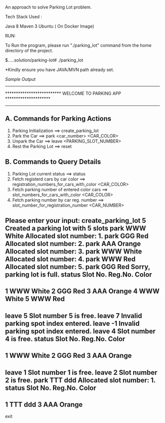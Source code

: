 
An approach to solve Parking Lot problem.

Tech Stack Used :

Java  8
Maven 3
Ubuntu ( On Docker Image)


RUN:

To Run the program, please run "./parking_lot" command from the home directory of the project.

$.....solution/parking-lot# ./parking_lot


*Kindly ensure you have JAVA/MVN path already set.


*Sample Output*




************************************************************************
**************************  WELCOME TO PARKING APP *********************
************************************************************************


A. Commands for Parking Actions
----------------------------------------------------------
1. Parking Initialization ==> create_parking_lot <NUMBER>
2. Park the Car ==> park <car_number> <CAR_COLOR>
3. Unpark the Car       ==> leave <PARKING_SLOT_NUMBER>
4. Rest the Parking Lot ==> reset


B. Commands to Query Details
----------------------------------------------------------
1. Parking Lot current status ==> status
2. Fetch registerd cars by car color ==> registration_numbers_for_cars_with_color <CAR_COLOR>
3. Fetch parking number of entered color cars ==> slot_numbers_for_cars_with_color <CAR_COLOR>
4. Fetch parking number by car reg. number ==> slot_number_for_registration_number <CAR_NUMBER>

Please enter your input:
create_parking_lot 5
Created a parking lot with 5 slots
park WWW White
Allocated slot number: 1.
park GGG Red
Allocated slot number: 2.
park AAA Orange
Allocated slot number: 3.
park WWW White
Allocated slot number: 4.
park WWW Red
Allocated slot number: 5.
park GGG Red
Sorry, parking lot is full.
status
Slot No.  Reg.No.        Color
------------------------------------------------------------
1       WWW       White
2       GGG       Red
3       AAA       Orange
4       WWW       White
5       WWW       Red
------------------------------------------------------------
leave 5
Slot number 5 is free.
leave 7
Invalid parking spot index entered.
leave -1
Invalid parking spot index entered.
leave 4
Slot number 4 is free.
status
Slot No.  Reg.No.        Color
------------------------------------------------------------
1       WWW       White
2       GGG       Red
3       AAA       Orange
------------------------------------------------------------
leave 1
Slot number 1 is free.
leave 2
Slot number 2 is free.
park TTT ddd
Allocated slot number: 1.
status
Slot No.  Reg.No.        Color
------------------------------------------------------------
1       TTT       ddd
3       AAA       Orange
------------------------------------------------------------
exit